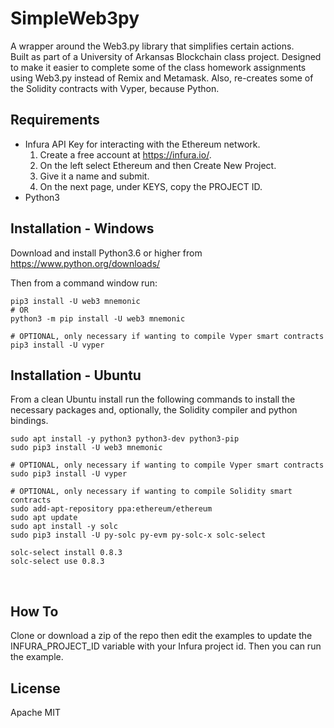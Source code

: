 # SimpleWeb3py
A wrapper around the Web3.py library that simplifies certain actions.  
Built as part of a University of Arkansas Blockchain class project.  Designed to make it easier to complete some of the class homework assignments using Web3.py instead of Remix and Metamask.  Also, re-creates some of the Solidity contracts with Vyper, because Python.


## Requirements
* Infura API Key for interacting with the Ethereum network.
    1. Create a free account at https://infura.io/.  
    2. On the left select Ethereum and then Create New Project.
    3. Give it a name and submit. 
    4. On the next page, under KEYS, copy the PROJECT ID.
* Python3

## Installation - Windows
Download and install Python3.6 or higher from https://www.python.org/downloads/

Then from a command window run:
```
pip3 install -U web3 mnemonic
# OR
python3 -m pip install -U web3 mnemonic

# OPTIONAL, only necessary if wanting to compile Vyper smart contracts
pip3 install -U vyper
```


## Installation - Ubuntu
From a clean Ubuntu install run the following commands to install the necessary packages and, optionally, the Solidity compiler and python bindings.
```
sudo apt install -y python3 python3-dev python3-pip
sudo pip3 install -U web3 mnemonic

# OPTIONAL, only necessary if wanting to compile Vyper smart contracts
sudo pip3 install -U vyper

# OPTIONAL, only necessary if wanting to compile Solidity smart contracts
sudo add-apt-repository ppa:ethereum/ethereum
sudo apt update
sudo apt install -y solc
sudo pip3 install -U py-solc py-evm py-solc-x solc-select

solc-select install 0.8.3
solc-select use 0.8.3
```


<br/>



## How To
Clone or download a zip of the repo then edit the examples to update the INFURA_PROJECT_ID variable with your Infura project id.  Then you can run the example. 

## License
Apache MIT